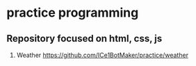 # practice programming
Repository focused on html, css, js
-----------------------------------

1. Weather   https://github.com/ICe1BotMaker/practice/weather
